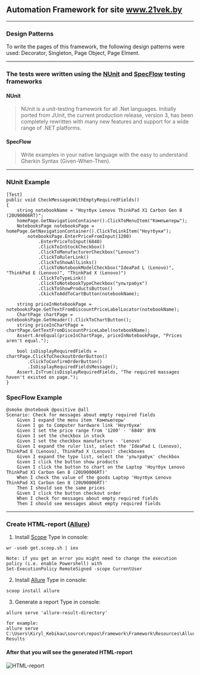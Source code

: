 ## Automation Framework for site www.21vek.by
___
### Design Patterns
To write the pages of this framework, the following design patterns were used: Decorator, Singleton, Page Object, Page Elment.
___
### The tests were written using the [NUnit](https://nunit.org/) and [SpecFlow](https://specflow.org/) testing frameworks

#### NUnit
> NUnit is a unit-testing framework for all .Net languages. Initially ported from JUnit, the current production release, version 3, has been completely rewritten with many new features and support for a wide range of .NET platforms.

#### SpecFlow
> Write examples in your native language with the easy to understand Gherkin Syntax (Given-When-Then). 
___
### NUnit Example
```
[Test]
public void CheckMessagesWithEmptyRequiredFields()
{
    string notebookName = "Ноутбук Lenovo ThinkPad X1 Carbon Gen 8 (20U90006RT)";
    homePage.GetNavigationContainer().ClickToMenuItem("Компьютеры");
    NotebooksPage notebooksPage = homePage.GetNavigationContainer().ClickToLinkItem("Ноутбуки");
        notebooksPage.EnterPriceFromInput(1200)
            .EnterPriceToInput(6840)
            .ClickToInStockCheckbox()
            .ClickToManufacturerCheckbox("Lenovo")
            .ClickToRulerLink()
            .ClickToShowAllLinks()
            .ClickToNotebookModelCheckbox("IdeaPad L (Lenovo)", "ThinkPad E (Lenovo)", "ThinkPad X (Lenovo)")
            .ClickToTypeLink()
            .ClickToNotebookTypeCheckbox("ультрабук")
            .ClickToShowProductsButton()
            .CkickToAddToCartButton(notebookName);

    string priceInNotebookPage = notebooksPage.GetTextFromDiscountPriceLabelLocator(notebookName);
    ChartPage chartPage = notebooksPage.GetHeader().ClickToChartButton();
    string priceInChartPage = chartPage.GetTextFromDiscountPriceLabel(notebookName);
    Assert.AreEqual(priceInChartPage, priceInNotebookPage, "Prices aren't equal.");

    bool isDisplayRequiredFields = chartPage.ClickToCheckoutOrderButton()
        .ClickToConfirmOrderButton()
        .IsDisplayRequiredFieldsMessage();
    Assert.IsTrue(isDisplayRequiredFields, "The required massages haven't existed on page.");
}
```

### SpecFlow Example
```
@smoke @notebook @positive @all
Scenario: Check for messages about empty required fields
	Given I expand the menu item 'Компьютеры'
	Given I go to Computer hardware link 'Ноутбуки'
	Given I set the price range from '1200' - '6840' BYN
	Given I set the checkbox in stock
	Given I set the checkbox manufacture - 'Lenovo'
	Given I expand the ruler list, select the 'IdeaPad L (Lenovo), ThinkPad E (Lenovo), ThinkPad X (Lenovo)' checkboxes
	Given I expand the type list, select the 'ультрабук' checkbox
	Given I click the button show products
	Given I click the button to chart on the Laptop 'Ноутбук Lenovo ThinkPad X1 Carbon Gen 8 (20U90006RT)'
	When I check the value of the goods Laptop 'Ноутбук Lenovo ThinkPad X1 Carbon Gen 8 (20U90006RT)'
	Then I should see the same prices
	Given I click the button checkout order
	When I check for messages about empty required fields
	Then I should see messages about empty required fields
```
___
### Create HTML-report ([Allure](http://allure.qatools.ru/))
1) Install [Scope](https://scoop.sh/)
Type in console:
```
wr -useb get.scoop.sh | iex

Note: if you get an error you might need to change the execution policy (i.e. enable Powershell) with
Set-ExecutionPolicy RemoteSigned -scope CurrentUser
```
2. Install [Allure](http://allure.qatools.ru/)
Type in console:
```
scoop install allure
```
3. Generate a report
Type in console:
```
allure serve 'allure-result-directory'

for example: 
allure serve C:\Users\Kiryl_Kebikau\source\repos\Framework\Framework\Resources\Allure-Results
```

#### After that you will see the generated HTML-report
![HTML-report](https://docs.qameta.io/allure/images/tab_overview.png)